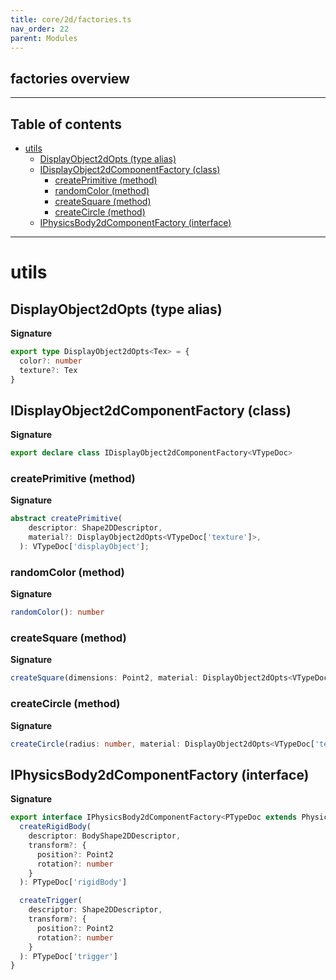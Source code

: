 ```yaml
---
title: core/2d/factories.ts
nav_order: 22
parent: Modules
---
```


## factories overview

---

<h2 class="text-delta">Table of contents</h2>

- [utils](#utils)
  - [DisplayObject2dOpts (type alias)](#displayobject2dopts-type-alias)
  - [IDisplayObject2dComponentFactory (class)](#idisplayobject2dcomponentfactory-class)
    - [createPrimitive (method)](#createprimitive-method)
    - [randomColor (method)](#randomcolor-method)
    - [createSquare (method)](#createsquare-method)
    - [createCircle (method)](#createcircle-method)
  - [IPhysicsBody2dComponentFactory (interface)](#iphysicsbody2dcomponentfactory-interface)

---

# utils

## DisplayObject2dOpts (type alias)

**Signature**

```ts
export type DisplayObject2dOpts<Tex> = {
  color?: number
  texture?: Tex
}
```

## IDisplayObject2dComponentFactory (class)

**Signature**

```ts
export declare class IDisplayObject2dComponentFactory<VTypeDoc>
```

### createPrimitive (method)

**Signature**

```ts
abstract createPrimitive(
    descriptor: Shape2DDescriptor,
    material?: DisplayObject2dOpts<VTypeDoc['texture']>,
  ): VTypeDoc['displayObject'];
```

### randomColor (method)

**Signature**

```ts
randomColor(): number
```

### createSquare (method)

**Signature**

```ts
createSquare(dimensions: Point2, material: DisplayObject2dOpts<VTypeDoc['texture']> = {}): VTypeDoc['displayObject']
```

### createCircle (method)

**Signature**

```ts
createCircle(radius: number, material: DisplayObject2dOpts<VTypeDoc['texture']> = {}): VTypeDoc['displayObject']
```

## IPhysicsBody2dComponentFactory (interface)

**Signature**

```ts
export interface IPhysicsBody2dComponentFactory<PTypeDoc extends PhysicsTypeDocRepo2D = PhysicsTypeDocRepo2D> {
  createRigidBody(
    descriptor: BodyShape2DDescriptor,
    transform?: {
      position?: Point2
      rotation?: number
    }
  ): PTypeDoc['rigidBody']

  createTrigger(
    descriptor: Shape2DDescriptor,
    transform?: {
      position?: Point2
      rotation?: number
    }
  ): PTypeDoc['trigger']
}
```
